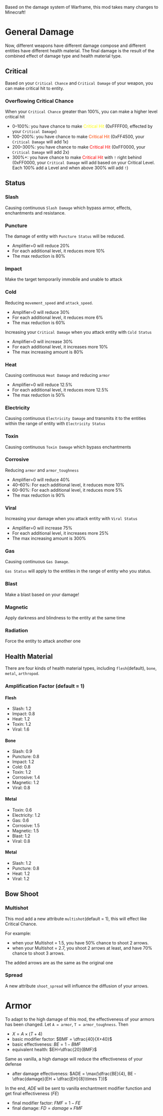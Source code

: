 Based on the damage system of Warframe, this mod takes many changes to Minecraft!
# General Damage
Now, different weapons have different damage compose and different entities have different health material. The final damage is the result of the combined effect of damage type and health material type.

## Critical
Based on your `Critical Chance` and `Critical Damage` of your weapon, you can make critical hit to entity.

### Overflowing Critical Chance
When your `Critical Chance` greater than 100%, you can make a higher level critical hit
* 0&ndash;100%: you have chance to make <font color="#FFFF00">Critical Hit</font> (0xFFFF00, effected by your `Critical Damage`)
* 100&ndash;200%: you have chance to make <font color="#FF4500">Critical Hit</font> (0xFF4500, your `Critical Damage` will add 1x)
* 200&ndash;300%: you have chance to make <font color="#FF0000">Critical Hit</font> (0xFF0000, your `Critical Damage` will add 2x)
* 300%+: you have chance to make <font color="#FF0000">Critical Hit</font> with `!` right behind (0xFF0000, your `Critical Damage` will add based on your Critical Level. Each 100% add a Level and when above 300% will add `!`)


## Status

### Slash
Causing continuous `Slash Damage` which bypass armor, effects, enchantments and resistance.

### Puncture
The damage of entity with `Puncture Status` will be reduced.
* Amplifier=0 will reduce 20%
* For each additional level, it reduces more 10%
* The max reduction is 80%

### Impact
Make the target temporarily immobile and unable to attack

### Cold
Reducing `movement_speed` and `attack_speed`.
* Amplifier=0 will reduce 30%
* For each additional level, it reduces more 6%
* The max reduction is 60%

Increasing your `Critical Damage` when you attack entity with `Cold Status`
* Amplifier=0 will increase 30%
* For each additional level, it increases more 10%
* The max increasing amount is 80%

### Heat
Causing continuous `Heat Damage` and reducing `armor`
* Amplifier=0 will reduce 12.5%
* For each additional level, it reduces more 12.5%
* The max reduction is 50%

### Electricity
Causing continuous `Electricity Damage` and transmits it to the entities within the range of entity with `Electricity Status`

### Toxin
Causing continuous `Toxin Damage` which bypass enchantments

### Corrosive
Reducing `armor` and `armor_toughness`
* Amplifier=0 will reduce 40%
* 40&ndash;60%: For each additional level, it reduces more 10%
* 60&ndash;90%: For each additional level, it reduces more 5%
* The max reduction is 90%

### Viral
Increasing your damage when you attack entity with `Viral Status`
* Amplifier=0 will increase 75%
* For each additional level, it increases more 25%
* The max increasing amount is 300%

### Gas
Causing continuous `Gas Damage`.

`Gas Status` will apply to the entities in the range of entity who you status.

### Blast
Make a blast based on your damage!

### Magnetic
Apply darkness and blindness to the entity at the same time

### Radiation
Force the entity to attack another one

## Health Material
There are four kinds of health material types, including `flesh`(default), `bone`, `metal`, `arthropod`.

### Amplification Factor (default = 1)
#### Flesh
* Slash: 1.2
* Impact: 0.8
* Heat: 1.2
* Toxin: 1.2
* Viral: 1.6

#### Bone
* Slash: 0.9
* Puncture: 0.8
* Impact: 1.2
* Cold: 0.8
* Toxin: 1.2
* Corrosive: 1.4
* Magnetic: 1.2
* Viral: 0.8

#### Metal
* Toxin: 0.6
* Electricity: 1.2
* Gas: 0.6
* Corrosive: 1.5
* Magnetic: 1.5
* Blast: 1.2
* Viral: 0.8

#### Metal
* Slash: 1.2
* Puncture: 0.8
* Heat: 1.2
* Viral: 1.2

## Bow Shoot
### Multishot
This mod add a new attribute `multishot`(default = 1), this will effect like Critical Chance.

For example:
* when your Multishot = 1.5, you have 50% chance to shoot 2 arrows.
* when your Multishot = 2.7, you shoot 2 arrows at least, and have 70% chance to shoot 3 arrows.

The added arrows are as the same as the original one

### Spread
A new attribute `shoot_spread` will influence the diffusion of your arrows.

# Armor
To adapt to the high damage of this mod, the effectiveness of your armors has been changed.
Let `A = armor`, `T = armor_toughness`. Then
* $X = A \times  (T+4)$
* basic modifier factor: $BMF = \dfrac{40}{X+40}$
* basic effectiveness: $BE = 1 - BMF$
* equivalent health: $EH=\dfrac{20}{BMF}$

Same as vanilla, a high damage will reduce the effectiveness of your defense
* after damage effectiveness: $ADE = \max(\dfrac{BE}{4}, BE - \dfrac{damage}{EH + \dfrac{EH}{8}\times T})$

In the end, $ADE$ will be sent to vanilla enchantment modifier function and get final effectiveness $(FE)$
* final modifier factor: $FMF = 1 - FE$
* final damage: $FD = damage \times FMF$